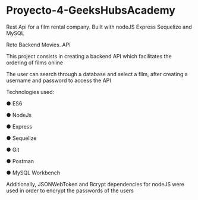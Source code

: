 # Proyecto-4-GeeksHubsAcademy
Rest Api for a film rental company. Built with nodeJS Express Sequelize and MySQL


Reto Backend Movies. API

This project consists in creating a backend API which facilitates the ordering of films online

The user can search through a database and select a film, after creating a username and password to access the API

Technologies used:

● ES6

● NodeJs

● Express

● Sequelize

● Git

● Postman

● MySQL Workbench

Additionally, JSONWebToken and Bcrypt dependencies for nodeJS were used in order to encrypt the passwords of the users

